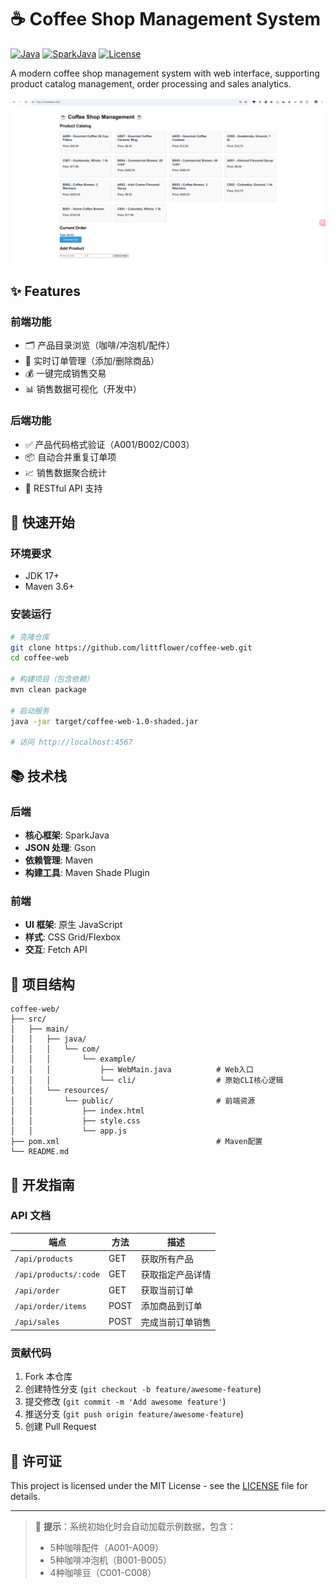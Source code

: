 # ☕ Coffee Shop Management System

[![Java](https://img.shields.io/badge/Java-17+-orange)](https://openjdk.org/)
[![SparkJava](https://img.shields.io/badge/SparkJava-2.9.4-red)](https://sparkjava.com/)
[![License](https://img.shields.io/badge/License-MIT-blue)](LICENSE)

A modern coffee shop management system with web interface, supporting product catalog management, order processing and sales analytics.

![WebUI Screenshot](docs/screenshot.png)

## ✨ Features

### 前端功能
- 🗂️ 产品目录浏览（咖啡/冲泡机/配件）
- 🛒 实时订单管理（添加/删除商品）
- 💰 一键完成销售交易
- 📊 销售数据可视化（开发中）

### 后端功能
- ✅ 产品代码格式验证（A001/B002/C003）
- 📦 自动合并重复订单项
- 📈 销售数据聚合统计
- 🚦 RESTful API 支持

## 🚀 快速开始

### 环境要求
- JDK 17+
- Maven 3.6+

### 安装运行
```bash
# 克隆仓库
git clone https://github.com/littflower/coffee-web.git
cd coffee-web

# 构建项目（包含依赖）
mvn clean package

# 启动服务
java -jar target/coffee-web-1.0-shaded.jar

# 访问 http://localhost:4567
```

## 📚 技术栈

### 后端
- **核心框架**: SparkJava
- **JSON 处理**: Gson
- **依赖管理**: Maven
- **构建工具**: Maven Shade Plugin

### 前端
- **UI 框架**: 原生 JavaScript
- **样式**: CSS Grid/Flexbox
- **交互**: Fetch API

## 📂 项目结构
```
coffee-web/
├── src/
│   ├── main/
│   │   ├── java/
│   │   │   └── com/
│   │   │       └── example/
│   │   │           ├── WebMain.java          # Web入口
│   │   │           └── cli/                  # 原始CLI核心逻辑
│   │   └── resources/
│   │       └── public/                       # 前端资源
│   │           ├── index.html
│   │           ├── style.css
│   │           └── app.js
├── pom.xml                                   # Maven配置
└── README.md
```

## 📝 开发指南

### API 文档
| 端点                   | 方法   | 描述                 |
|-----------------------|--------|----------------------|
| `/api/products`       | GET    | 获取所有产品         |
| `/api/products/:code` | GET    | 获取指定产品详情     |
| `/api/order`          | GET    | 获取当前订单         |
| `/api/order/items`    | POST   | 添加商品到订单       |
| `/api/sales`          | POST   | 完成当前订单销售     |

### 贡献代码
1. Fork 本仓库
2. 创建特性分支 (`git checkout -b feature/awesome-feature`)
3. 提交修改 (`git commit -m 'Add awesome feature'`)
4. 推送分支 (`git push origin feature/awesome-feature`)
5. 创建 Pull Request

## 📄 许可证
This project is licensed under the MIT License - see the [LICENSE](LICENSE) file for details.

---

> 🌟 **提示**：系统初始化时会自动加载示例数据，包含：
> - 5种咖啡配件（A001-A009）
> - 5种咖啡冲泡机（B001-B005）
> - 4种咖啡豆（C001-C008）
